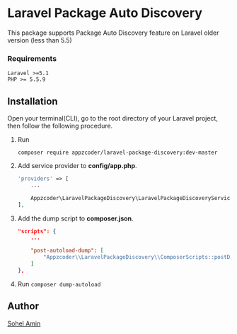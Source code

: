 # Laravel Package Auto Discovery
This package supports Package Auto Discovery feature on Laravel older version (less than 5.5)

### Requirements
    Laravel >=5.1
    PHP >= 5.5.9

## Installation
Open your terminal(CLI), go to the root directory of your Laravel project, then follow the following procedure.

1. Run
    ```
    composer require appzcoder/laravel-package-discovery:dev-master
    ```

2. Add service provider to **config/app.php**.
    ```php
    'providers' => [
        ...

        Appzcoder\LaravelPackageDiscovery\LaravelPackageDiscoveryServiceProvider::class,
    ],
    ```

3. Add the dump script to **composer.json**.
    ```json
    "scripts": {
        ...

        "post-autoload-dump": [
            "Appzcoder\\LaravelPackageDiscovery\\ComposerScripts::postDump"
        ]
    },
    ```

4. Run ```composer dump-autoload```


## Author

[Sohel Amin](http://www.sohelamin.com)
